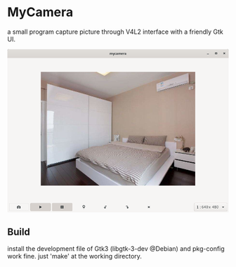 # MyCamera
a small program capture picture through V4L2 interface with a friendly Gtk UI.

![](https://github.com/macos2/MyCamera/blob/master/mycamera.png)

Build
-------
install the development file of Gtk3 (libgtk-3-dev @Debian) and pkg-config work fine.
just 'make' at the working directory. 
